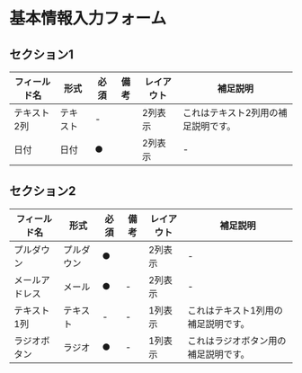 # 基本情報入力フォーム

## セクション1

| フィールド名 | 形式     | 必須 | 備考 | レイアウト | 補足説明                            |
| ------------ | -------- | ---- | ---- | ---------- | ----------------------------------- |
| テキスト2列  | テキスト | -    |      | 2列表示    | これはテキスト2列用の補足説明です。 |
| 日付         | 日付     | ●    |      | 2列表示    | -                                   |

## セクション2

| フィールド名   | 形式       | 必須 | 備考 | レイアウト | 補足説明                             |
| -------------- | ---------- | ---- | ---- | ---------- | ------------------------------------ |
| プルダウン     | プルダウン | ●    |      | 2列表示    | -                                    |
| メールアドレス | メール     | ●    | -    | 2列表示    | -                                    |
| テキスト1列    | テキスト   | -    | -    | 1列表示    | これはテキスト1列用の補足説明です。  |
| ラジオボタン   | ラジオ     | ●    | -    | 1列表示    | これはラジオボタン用の補足説明です。 |

